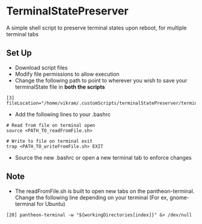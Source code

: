 # TerminalStatePreserver
A simple shell script to preserve terminal states upon reboot, for multiple terminal tabs

## Set Up
- Download script files
- Modify file permissions to allow execution
- Change the following path to point to wherever you wish to save your terminalState file in **both the scripts**
```
[3] fileLocation="/home/vikram/.customScripts/terminalStatePreserver/terminalState.txt"
```
- Add the following lines to your .bashrc
```
# Read from file on terminal open
source <PATH_TO_readFromFile.sh>

# Write to file on terminal exit 
trap <PATH_TO_writeFromFile.sh> EXIT
```
- Source the new .bashrc or open a new terminal tab to enforce changes

## Note
- The readFromFile.sh is built to open new tabs on the pantheon-terminal. Change the following line depending on your terminal (For ex, gnome-terminal for Ubuntu)
```
[20] pantheon-terminal -w "${workingDirectories[index]}" &> /dev/null
```
